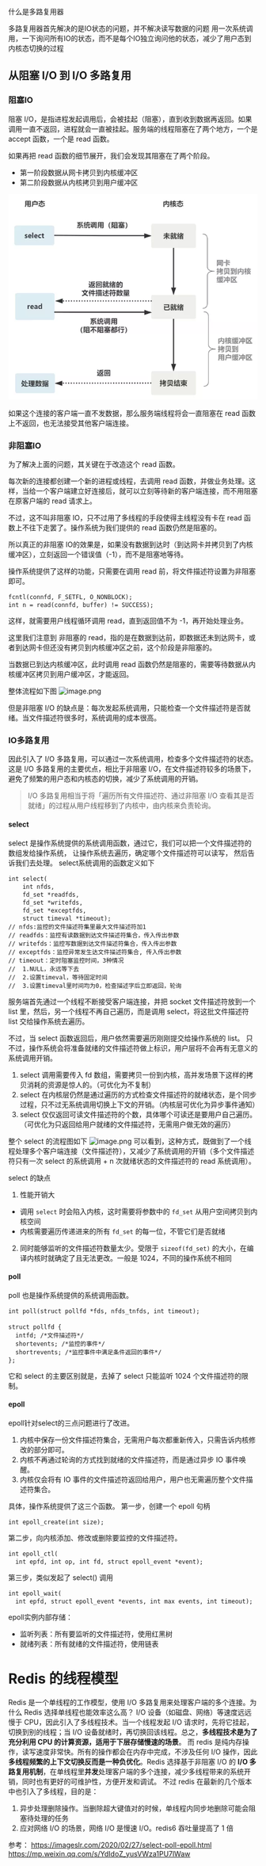什么是多路复用器

多路复用器首先解决的是IO状态的问题，并不解决读写数据的问题
用一次系统调用，一下询问所有IO的状态，而不是每个IO独立询问他的状态，减少了用户态到内核态切换的过程
## 从阻塞 I/O 到 I/O 多路复用

### 阻塞IO
阻塞 I/O，是指进程发起调用后，会被挂起（阻塞），直到收到数据再返回。如果调用一直不返回，进程就会一直被挂起。服务端的线程阻塞在了两个地方，一个是 accept 函数，一个是 read 函数。

如果再把 read 函数的细节展开，我们会发现其阻塞在了两个阶段。
* 第一阶段数据从网卡拷贝到内核缓冲区
* 第二阶段数据从内核拷贝到用户缓冲区

![image.png](https://github.com/hounk801/huohou_blog/blob/main/image/%E9%98%BB%E5%A1%9EIO.png)

如果这个连接的客户端一直不发数据，那么服务端线程将会一直阻塞在 read 函数上不返回，也无法接受其他客户端连接。


### 非阻塞IO
为了解决上面的问题，其关键在于改造这个 read 函数。

每次新的连接都创建一个新的进程或线程，去调用 read 函数，并做业务处理。这样，当给一个客户端建立好连接后，就可以立刻等待新的客户端连接，而不用阻塞在原客户端的 read 请求上。

不过，这不叫非阻塞 IO，只不过用了多线程的手段使得主线程没有卡在 read 函数上不往下走罢了。操作系统为我们提供的 read 函数仍然是阻塞的。

所以真正的非阻塞 IO的效果是，如果没有数据到达时（到达网卡并拷贝到了内核缓冲区），立刻返回一个错误值（-1），而不是阻塞地等待。

操作系统提供了这样的功能，只需要在调用 read 前，将文件描述符设置为非阻塞即可。
```shell
fcntl(connfd, F_SETFL, O_NONBLOCK);
int n = read(connfd, buffer) != SUCCESS);
```
这样，就需要用户线程循环调用 read，直到返回值不为 -1，再开始处理业务。

这里我们注意到 非阻塞的 read，指的是在数据到达前，即数据还未到达网卡，或者到达网卡但还没有拷贝到内核缓冲区之前，这个阶段是非阻塞的。

当数据已到达内核缓冲区，此时调用 read 函数仍然是阻塞的，需要等待数据从内核缓冲区拷贝到用户缓冲区，才能返回。

整体流程如下图
![image.png](https://www.hounk.world/upload/2021/10/image-2f49d38e77774671876804c24e90028f.png)

但是非阻塞 I/O 的缺点是：每次发起系统调用，只能检查一个文件描述符是否就绪。当文件描述符很多时，系统调用的成本很高。

### IO多路复用
因此引入了 I/O 多路复用，可以通过一次系统调用，检查多个文件描述符的状态。这是 I/O 多路复用的主要优点，相比于非阻塞 I/O，在文件描述符较多的场景下，避免了频繁的用户态和内核态的切换，减少了系统调用的开销。
> I/O 多路复用相当于将「遍历所有文件描述符、通过非阻塞 I/O 查看其是否就绪」的过程从用户线程移到了内核中，由内核来负责轮询。

#### select
select 是操作系统提供的系统调用函数，通过它，我们可以把一个文件描述符的数组发给操作系统， 让操作系统去遍历，确定哪个文件描述符可以读写， 然后告诉我们去处理。
select系统调用的函数定义如下
```shell
int select(
    int nfds,
    fd_set *readfds,
    fd_set *writefds,
    fd_set *exceptfds,
    struct timeval *timeout);
// nfds:监控的文件描述符集里最大文件描述符加1
// readfds：监控有读数据到达文件描述符集合，传入传出参数
// writefds：监控写数据到达文件描述符集合，传入传出参数
// exceptfds：监控异常发生达文件描述符集合, 传入传出参数
// timeout：定时阻塞监控时间，3种情况
//  1.NULL，永远等下去
//  2.设置timeval，等待固定时间
//  3.设置timeval里时间均为0，检查描述字后立即返回，轮询
```
服务端首先通过一个线程不断接受客户端连接，并把 socket 文件描述符放到一个 list 里，然后，另一个线程不再自己遍历，而是调用 select，将这批文件描述符 list 交给操作系统去遍历。

不过，当 select 函数返回后，用户依然需要遍历刚刚提交给操作系统的 list。
只不过，操作系统会将准备就绪的文件描述符做上标识，用户层将不会再有无意义的系统调用开销。

1. select 调用需要传入 fd 数组，需要拷贝一份到内核，高并发场景下这样的拷贝消耗的资源是惊人的。（可优化为不复制）
2. select 在内核层仍然是通过遍历的方式检查文件描述符的就绪状态，是个同步过程，只不过无系统调用切换上下文的开销。（内核层可优化为异步事件通知）
3. select 仅仅返回可读文件描述符的个数，具体哪个可读还是要用户自己遍历。（可优化为只返回给用户就绪的文件描述符，无需用户做无效的遍历）

整个 select 的流程图如下
![image.png](https://www.hounk.world/upload/2021/10/image-3549adaef91b424ab1219adcbfff31d3.png)
可以看到，这种方式，既做到了一个线程处理多个客户端连接（文件描述符），又减少了系统调用的开销（多个文件描述符只有一次 select 的系统调用 + n 次就绪状态的文件描述符的 read 系统调用）。

select 的缺点
1. 性能开销大
* 调用 `select` 时会陷入内核，这时需要将参数中的 `fd_set` 从用户空间拷贝到内核空间
* 内核需要遍历传递进来的所有 `fd_set` 的每一位，不管它们是否就绪

2. 同时能够监听的文件描述符数量太少。受限于 `sizeof(fd_set)` 的大小，在编译内核时就确定了且无法更改。一般是 1024，不同的操作系统不相同

#### poll
poll 也是操作系统提供的系统调用函数。
```shell
int poll(struct pollfd *fds, nfds_tnfds, int timeout);

struct pollfd {
  intfd; /*文件描述符*/
  shortevents; /*监控的事件*/
  shortrevents; /*监控事件中满足条件返回的事件*/
};
```
它和 select 的主要区别就是，去掉了 select 只能监听 1024 个文件描述符的限制。

#### epoll
epoll针对select的三点问题进行了改进。
1. 内核中保存一份文件描述符集合，无需用户每次都重新传入，只需告诉内核修改的部分即可。
2. 内核不再通过轮询的方式找到就绪的文件描述符，而是通过异步 IO 事件唤醒。
3. 内核仅会将有 IO 事件的文件描述符返回给用户，用户也无需遍历整个文件描述符集合。

具体，操作系统提供了这三个函数。
第一步，创建一个 epoll 句柄
```shell
int epoll_create(int size);
```
第二步，向内核添加、修改或删除要监控的文件描述符。
```shell
int epoll_ctl(
  int epfd, int op, int fd, struct epoll_event *event);
```
第三步，类似发起了 select() 调用
```shell
int epoll_wait(
  int epfd, struct epoll_event *events, int max events, int timeout);
```

epoll实例内部存储：

* 监听列表：所有要监听的文件描述符，使用红黑树
* 就绪列表：所有就绪的文件描述符，使用链表

# Redis 的线程模型
Redis 是一个单线程的工作模型，使用 I/O 多路复用来处理客户端的多个连接。为什么 Redis 选择单线程也能效率这么高？
I/O 设备（如磁盘、网络）等速度远远慢于 CPU，因此引入了多线程技术。当一个线程发起 I/O 请求时，先将它挂起，切换到别的线程；当 I/O 设备就绪时，再切换回该线程。总之，**多线程技术是为了充分利用 CPU 的计算资源，适用于下层存储慢速的场景**。
而 redis 是纯内存操作，读写速度非常快。所有的操作都会在内存中完成，不涉及任何 I/O 操作，因此**多线程频繁的上下文切换反而是一种负优化**。Redis 选择基于非阻塞 I/O 的 **I/O 多路复用机制**，在单线程里**并发**处理客户端的多个连接，减少多线程带来的系统开销，同时也有更好的可维护性，方便开发和调试。
不过 redis 在最新的几个版本中也引入了多线程，目的是：

1. 异步处理删除操作。当删除超大键值对的时候，单线程内同步地删除可能会阻塞待处理的任务
1. 应对网络 I/O 的场景，网络 I/O 是慢速 I/O。redis6 吞吐量提高了 1 倍



参考： 
https://imageslr.com/2020/02/27/select-poll-epoll.html
https://mp.weixin.qq.com/s/YdIdoZ_yusVWza1PU7lWaw

